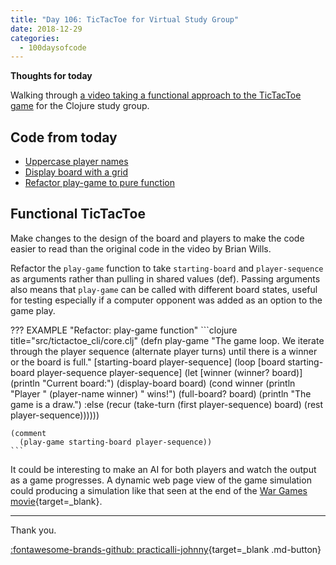 ```yaml
---
title: "Day 106: TicTacToe for Virtual Study Group"
date: 2018-12-29
categories:
  - 100daysofcode
---
```


**Thoughts for today**

Walking through [a video taking a functional approach to the TicTacToe game](https://youtu.be/_eO7EsXO2XE) for the Clojure study group.

<!-- more -->

## Code from today

- [Uppercase player names](https://github.com/practicalli/tictactoe-cli/commit/7340a474e1c7d25a65f22383b6a3848ed055b0bd)
- [Display board with a grid](https://github.com/practicalli/tictactoe-cli/commit/cef31c50181b6e7af16e586f9946b10672dc6f9d)
- [Refactor play-game to pure function](https://github.com/practicalli/tictactoe-cli/commit/c0ed5b42124540b0ad2d6dc21fa54e6127237dd6)


## Functional TicTacToe 

Make changes to the design of the board and players to make the code easier to read than the original code in the video by Brian Wills.

Refactor the `play-game` function to take `starting-board` and `player-sequence` as arguments rather than pulling in shared values (def).  Passing arguments also means that `play-game` can be called with different board states, useful for testing especially if a computer opponent was added as an option to the game play.

??? EXAMPLE "Refactor: play-game function"
    ```clojure title="src/tictactoe_cli/core.clj"
    (defn play-game
      "The game loop.
      We iterate through the player sequence (alternate player turns)
      until there is a winner or the board is full."
      [starting-board player-sequence]
      (loop [board starting-board
             player-sequence player-sequence]
        (let [winner (winner? board)]
          (println "Current board:")
          (display-board board)
          (cond
            winner              (println "Player " (player-name winner) " wins!")
            (full-board? board) (println "The game is a draw.")
            :else
            (recur
             (take-turn (first player-sequence) board)
             (rest player-sequence))))))

    (comment
      (play-game starting-board player-sequence))
    ```

It could be interesting to make an AI for both players and watch the output as a game progresses.  A dynamic web page view of the game simulation could producing a simulation like that seen at the end of the [War Games movie](https://en.wikipedia.org/wiki/WarGames){target=_blank}.

---
Thank you.

[:fontawesome-brands-github: practicalli-johnny](https://github.com/practicalli-johnny){target=_blank .md-button}

